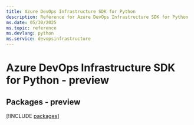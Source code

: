 ```yaml
---
title: Azure DevOps Infrastructure SDK for Python
description: Reference for Azure DevOps Infrastructure SDK for Python
ms.date: 05/30/2025
ms.topic: reference
ms.devlang: python
ms.service: devopsinfrastructure
---
```

# Azure DevOps Infrastructure SDK for Python - preview
## Packages - preview
[!INCLUDE [packages](devops-infrastructure-index.md)]